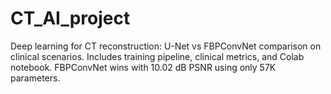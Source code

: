 # CT_AI_project
Deep learning for CT reconstruction: U-Net vs FBPConvNet comparison on clinical scenarios.  Includes training pipeline, clinical metrics, and Colab notebook.  FBPConvNet wins with 10.02 dB PSNR using only 57K parameters.
